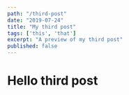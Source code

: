 ```yaml
---
path: "/third-post"
date: "2019-07-24"
title: "My third post"
tags: ['this', 'that']
excerpt: "A preview of my third post"
published: false
---
```


# Hello third post